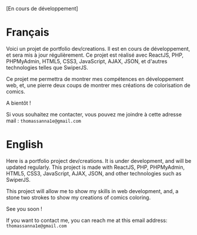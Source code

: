 [En cours de développement]

# Français

Voici un projet de portfolio dev/creations. 
Il est en cours de développement, et sera mis à jour régulièrement.
Ce projet est réalisé avec ReactJS, PHP, PHPMyAdmin, HTML5, CSS3, JavaScript, AJAX, JSON, et d'autres technologies telles que SwiperJS.

Ce projet me permettra de montrer mes compétences en développement web, et, une pierre deux coups de montrer mes créations de colorisation de comics.

A bientôt !

Si vous souhaitez me contacter, vous pouvez me joindre à cette adresse mail : `thomassanna1e@gmail.com`

# English

Here is a portfolio project dev/creations.
It is under development, and will be updated regularly.
This project is made with ReactJS, PHP, PHPMyAdmin, HTML5, CSS3, JavaScript, AJAX, JSON, and other technologies such as SwiperJS.

This project will allow me to show my skills in web development, and, a stone two strokes to show my creations of comics coloring.

See you soon !

If you want to contact me, you can reach me at this email address: `thomassanna1e@gmail.com`